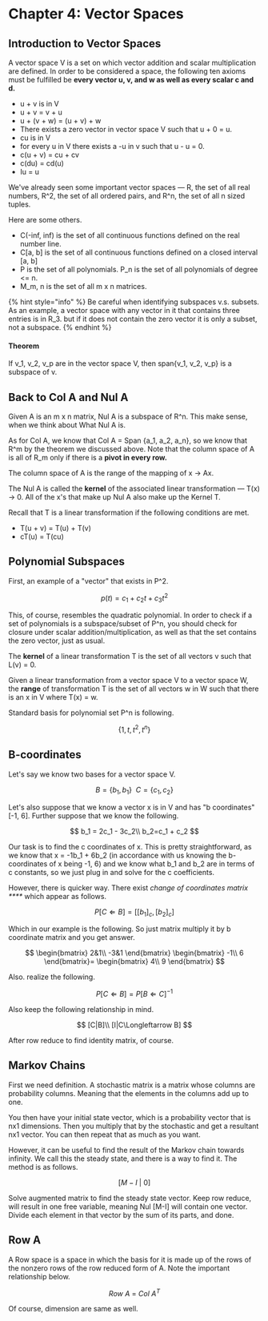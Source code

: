 # Chapter 4: Vector Spaces

## Introduction to Vector Spaces

A vector space V is a set on which vector addition and scalar multiplication are defined. In order to be considered a space, the following ten axioms must be fulfilled be **every vector u, v, and w as well as every scalar c and d.**

* u + v is in V
* u + v = v + u
* u + \(v + w\) = \(u + v\) + w
* There exists a zero vector in vector space V such that u + 0 = u.
* cu is in V
* for every u in V there exists a -u in v such that u - u = 0.
* c\(u + v\) = cu + cv
* c\(du\) = cd\(u\)
* Iu = u

We've already seen some important vector spaces — R, the set of all real numbers, R^2, the set of all ordered pairs, and R^n, the set of all n sized tuples.

Here are some others.

* C\(-inf, inf\) is the set of all continuous functions defined on the real number line.
* C\[a, b\] is the set of all continuous functions defined on a closed interval \[a, b\]
* P is the set of all polynomials. P\_n is the set of all polynomials of degree &lt;= n.
* M\_m, n is the set of all m x n matrices.

{% hint style="info" %}
Be careful when identifying subspaces v.s. subsets. As an example, a vector space with any vector in it that contains three entries is in R\_3. but if it does not contain the zero vector it is only a subset, not a subspace.
{% endhint %}

#### Theorem

If v\_1, v\_2, v\_p are in the vector space V, then span{v\_1, v\_2, v\_p} is a subspace of v.

## Back to Col A and Nul A

Given A is an m x n matrix, Nul A is a subspace of R^n. This make sense, when we think about What Nul A is.

As for Col A, we know that Col A = Span {a\_1, a\_2, a\_n}, so we know that R^m by the theorem we discussed above. Note that the column space of A is all of R\_m only if there is a **pivot in every row.**

The column space of A is the range of the mapping of x -&gt; Ax.

The Nul A is called the **kernel** of the associated linear transformation — T\(x\) -&gt; 0. All of the x's that make up Nul A also make up the Kernel T.

Recall that T is a linear transformation if the following conditions are met.

* T\(u + v\) = T\(u\) + T\(v\)
* cT\(u\) = T\(cu\)

## Polynomial Subspaces

First, an example of a "vector" that exists in P^2.

$$
p(t)= c_1 + c_2t + c_3t^2
$$

This, of course, resembles the quadratic polynomial. In order to check if a set of polynomials is a subspace/subset of P^n, you should check for closure under scalar addition/multiplication, as well as that the set contains the zero vector, just as usual.

The **kernel** of a linear transformation T is the set of all vectors v such that L\(v\) = 0.

Given a linear transformation from a vector space V to a vector space W, the **range** of transformation T is the set of all vectors w in W such that there is an x in V where T\(x\) = w.

Standard basis for polynomial set P^n is following.

$$
\{1, t, t^2, t^n\}
$$

## B-coordinates

Let's say we know two bases for a vector space V.

$$
B= \{b_1, b_1\}\ \ C=\{c_1, c_2\}
$$

Let's also suppose that we know a vector x is in V and has "b coordinates" \[-1, 6\]. Further suppose that we know the following.

$$
b_1 = 2c_1 - 3c_2\\
b_2=c_1 + c_2
$$

Our task is to find the c coordinates of x. This is pretty straightforward, as we know that x = -1b\_1 + 6b\_2 \(in accordance with us knowing the b-coordinates of x being -1, 6\) and we know what b\_1 and b\_2 are in terms of c constants, so we just plug in and solve for the c coefficients.

However, there is quicker way. There exist _change of coordinates matrix ****_ which appear as follows.

$$
P [C\Longleftarrow B]=[[b_1]_c, [b_2]_c]
$$

Which in our example is the following. So just matrix multiply it by b coordinate matrix and you get answer.

$$
\begin{bmatrix}
2&1\\
-3&1
\end{bmatrix}
\begin{bmatrix}
-1\\
6
\end{bmatrix}=
\begin{bmatrix}
4\\
9
\end{bmatrix}
$$



Also. realize the following.

$$
P [C\Longleftarrow B]=P [B\Longleftarrow C]^{-1}
$$

Also keep the following relationship in mind.

$$
[C|B]\\
[I|C\Longleftarrow B]
$$

After row reduce to find identity matrix, of course.

## Markov Chains

First we need definition. A stochastic matrix is a matrix whose columns are probability columns. Meaning that the elements in the columns add up to one.

You then have your initial state vector, which is a probability vector that is nx1 dimensions. Then you multiply that by the stochastic and get a resultant nx1 vector. You can then repeat that as much as you want.

However, it can be useful to find the result of the Markov chain towards infinity. We call this the steady state, and there is a way to find it. The method is as follows.

$$
[M-I \ |\  0]
$$

Solve augmented matrix to find the steady state vector. Keep row reduce, will result in one free variable, meaning Nul \[M-I\] will contain one vector. Divide each element in that vector by the sum of its parts, and done.

## Row A

A Row space is a space in which the basis for it is made up of the rows of the nonzero rows of the row reduced form of A. Note the important relationship below.

$$
Row\ A\ =\ Col \ A^T
$$

Of course, dimension are same as well. 

